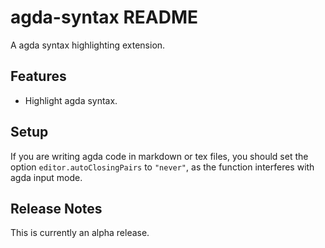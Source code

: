 # agda-syntax README

A agda syntax highlighting extension.

## Features

- Highlight agda syntax.

## Setup

If you are writing agda code in markdown or tex files, you should set the option `editor.autoClosingPairs` to `"never"`, as the function interferes with agda input mode.

## Release Notes

This is currently an alpha release.
